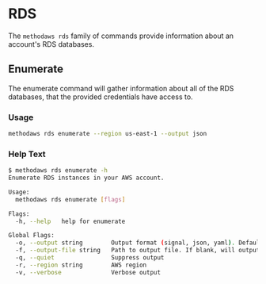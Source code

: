 # RDS

The `methodaws rds` family of commands provide information about an account's RDS databases.

## Enumerate

The enumerate command will gather information about all of the RDS databases, that the provided credentials have access to.

### Usage

```bash
methodaws rds enumerate --region us-east-1 --output json

```

### Help Text

```bash
$ methodaws rds enumerate -h
Enumerate RDS instances in your AWS account.

Usage:
  methodaws rds enumerate [flags]

Flags:
  -h, --help   help for enumerate

Global Flags:
  -o, --output string        Output format (signal, json, yaml). Default value is signal (default "signal")
  -f, --output-file string   Path to output file. If blank, will output to STDOUT
  -q, --quiet                Suppress output
  -r, --region string        AWS region
  -v, --verbose              Verbose output
```
